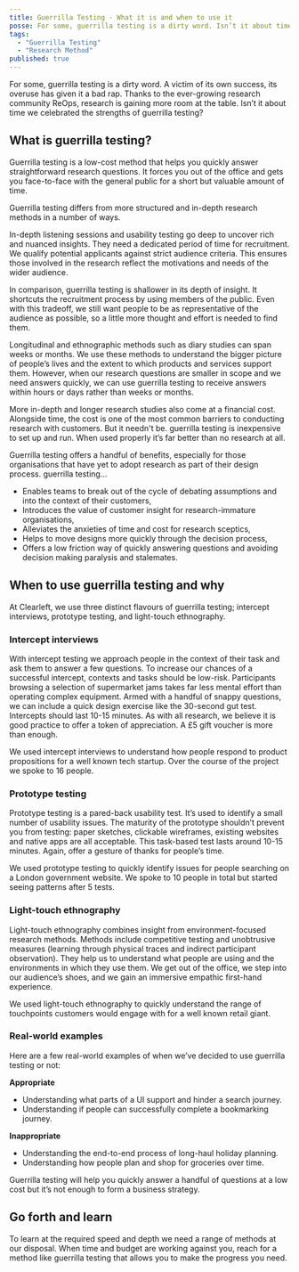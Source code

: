```yaml
---
title: Guerrilla Testing - What it is and when to use it
posse: For some, guerrilla testing is a dirty word. Isn’t it about time we celebrated its strengths and use it when the time is right?
tags:
  - "Guerrilla Testing"
  - "Research Method"
published: true
---
```


For some, guerrilla testing is a dirty word. A victim of its own success, its overuse has given it a bad rap. Thanks to the ever-growing research community ReOps, research is gaining more room at the table. Isn’t it about time we celebrated the strengths of guerrilla testing?

## What is guerrilla testing?

Guerrilla testing is a low-cost method that helps you quickly answer straightforward research questions. It forces you out of the office and gets you face-to-face with the general public for a short but valuable amount of time.

Guerrilla testing differs from more structured and in-depth research methods in a number of ways.

In-depth listening sessions and usability testing go deep to uncover rich and nuanced insights. They need a dedicated period of time for recruitment. We qualify potential applicants against strict audience criteria. This ensures those involved in the research reflect the motivations and needs of the wider audience.

In comparison, guerrilla testing is shallower in its depth of insight. It shortcuts the recruitment process by using members of the public. Even with this tradeoff, we still want people to be as representative of the audience as possible, so a little more thought and effort is needed to find them.

Longitudinal and ethnographic methods such as diary studies can span weeks or months. We use these methods to understand the bigger picture of people’s lives and the extent to which products and services support them. However, when our research questions are smaller in scope and we need answers quickly, we can use guerrilla testing to receive answers within hours or days rather than weeks or months.

More in-depth and longer research studies also come at a financial cost. Alongside time, the cost is one of the most common barriers to conducting research with customers. But it needn't be. guerrilla testing is inexpensive to set up and run. When used properly it’s far better than no research at all.

Guerrilla testing offers a handful of benefits, especially for those organisations that have yet to adopt research as part of their design process. guerrilla testing…

* Enables teams to break out of the cycle of debating assumptions and into the context of their customers,
* Introduces the value of customer insight for research-immature organisations,
* Alleviates the anxieties of time and cost for research sceptics,
* Helps to move designs more quickly through the decision process,
* Offers a low friction way of quickly answering questions and avoiding decision making paralysis and stalemates.

## When to use guerrilla testing and why

At Clearleft, we use three distinct flavours of guerrilla testing; intercept interviews, prototype testing, and light-touch ethnography.

### Intercept interviews

With intercept testing we approach people in the context of their task and ask them to answer a few questions. To increase our chances of a successful intercept, contexts and tasks should be low-risk. Participants browsing a selection of supermarket jams takes far less mental effort than operating complex equipment. Armed with a handful of snappy questions, we can include a quick design exercise like the 30-second gut test. Intercepts should last 10-15 minutes. As with all research, we believe it is good practice to offer a token of appreciation. A £5 gift voucher is more than enough.

We used intercept interviews to understand how people respond to product propositions for a well known tech startup. Over the course of the project we spoke to 16 people.

### Prototype testing

Prototype testing is a pared-back usability test. It’s used to identify a small number of usability issues. The maturity of the prototype shouldn’t prevent you from testing: paper sketches, clickable wireframes, existing websites and native apps are all acceptable. This task-based test lasts around 10-15 minutes. Again, offer a gesture of thanks for people’s time.

We used prototype testing to quickly identify issues for people searching on a London government website. We spoke to 10 people in total but started seeing patterns after 5 tests.

### Light-touch ethnography

Light-touch ethnography combines insight from environment-focused research methods. Methods include competitive testing and unobtrusive measures (learning through physical traces and indirect participant observation). They help us to understand what people are using and the environments in which they use them. We get out of the office, we step into our audience’s shoes, and we gain an immersive empathic first-hand experience.

We used light-touch ethnography to quickly understand the range of touchpoints customers would engage with for a well known retail giant.

### Real-world examples

Here are a few real-world examples of when we’ve decided to use guerrilla testing or not:

**Appropriate**

* Understanding what parts of a UI support and hinder a search journey.
* Understanding if people can successfully complete a bookmarking journey.

**Inappropriate**

* Understanding the end-to-end process of long-haul holiday planning.
* Understanding how people plan and shop for groceries over time.

Guerrilla testing will help you quickly answer a handful of questions at a low cost but it’s not enough to form a business strategy.

## Go forth and learn

To learn at the required speed and depth we need a range of methods at our disposal. When time and budget are working against you, reach for a method like guerrilla testing that allows you to make the progress you need.
